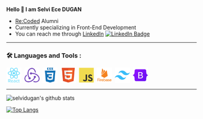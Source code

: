 

**Hello 🙌 I am Selvi Ece DUGAN**

+ [Re:Coded](https://github.com/Recoded-Spark-Turkey-2022) Alumni
+ Currently specializing in Front-End Development
+ You can reach me  through [LinkedIn](https://www.linkedin.com/in/selvi-ece-d-a65b37165/) <a href="[(https://www.linkedin.com/in/selvi-ece-d-a65b37165/)]">
    <img src="https://img.shields.io/badge/LinkedIn-blue?style=for-the-badge&logo=linkedin&logoColor=white" alt="LinkedIn Badge"/>
  </a>

---
### :hammer_and_wrench: Languages and Tools :



<div>
  
  <img src="https://github.com/devicons/devicon/blob/master/icons/react/react-original-wordmark.svg" title="React" alt="React" width="40" height="40"/>&nbsp;
  <img src="https://github.com/devicons/devicon/blob/master/icons/redux/redux-original.svg" title="Redux" alt="Redux " width="40" height="40"/>&nbsp;
  <img src="https://github.com/devicons/devicon/blob/master/icons/css3/css3-plain-wordmark.svg"  title="CSS3" alt="CSS" width="40" height="40"/>&nbsp;
  <img src="https://github.com/devicons/devicon/blob/master/icons/html5/html5-original.svg" title="HTML5" alt="HTML" width="40" height="40"/>&nbsp;
  <img src="https://github.com/devicons/devicon/blob/master/icons/javascript/javascript-original.svg" title="JavaScript" alt="JavaScript" width="40" height="40"/>&nbsp;
  <img src="https://github.com/devicons/devicon/blob/master/icons/firebase/firebase-plain-wordmark.svg" title="Firebase" alt="Firebase" width="40" height="40"/>&nbsp;
  <img src="https://github.com/devicons/devicon/blob/master/icons/tailwindcss/tailwindcss-plain.svg" title="Tailwind" alt="Tailwind" width="40" height="40"/>&nbsp;
  <img src="https://github.com/devicons/devicon/blob/master/icons/bootstrap/bootstrap-original.svg" title="Bootstrap" alt="Bootstrap" width="40" height="40"/>&nbsp;
  


---


![selvidugan's github stats](https://github-readme-stats.vercel.app/api?username=selvidugan&hide=contribs,prs&show_icons=true&theme=radical)



[![Top Langs](https://github-readme-stats.vercel.app/api/top-langs/?username=selvidugan&layout=compact&show_icons=true&theme=radical)](https://github.com/selvidugan/github-readme-stats)

